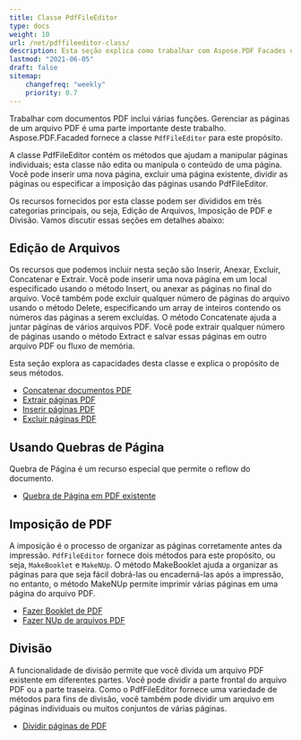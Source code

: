 ```yaml
---
title: Classe PdfFileEditor
type: docs
weight: 10
url: /net/pdffileeditor-class/
description: Esta seção explica como trabalhar com Aspose.PDF Facades usando a classe PdfFileEditor.
lastmod: "2021-06-05"
draft: false
sitemap:
    changefreq: "weekly"
    priority: 0.7
---
```


Trabalhar com documentos PDF inclui várias funções. Gerenciar as páginas de um arquivo PDF é uma parte importante deste trabalho. Aspose.PDF.Facaded fornece a classe `PdfFileEditor` para este propósito.

A classe PdfFileEditor contém os métodos que ajudam a manipular páginas individuais; esta classe não edita ou manipula o conteúdo de uma página. Você pode inserir uma nova página, excluir uma página existente, dividir as páginas ou especificar a imposição das páginas usando PdfFileEditor.

Os recursos fornecidos por esta classe podem ser divididos em três categorias principais, ou seja, Edição de Arquivos, Imposição de PDF e Divisão. Vamos discutir essas seções em detalhes abaixo:

## Edição de Arquivos

Os recursos que podemos incluir nesta seção são Inserir, Anexar, Excluir, Concatenar e Extrair. Você pode inserir uma nova página em um local especificado usando o método Insert, ou anexar as páginas no final do arquivo. Você também pode excluir qualquer número de páginas do arquivo usando o método Delete, especificando um array de inteiros contendo os números das páginas a serem excluídas. O método Concatenate ajuda a juntar páginas de vários arquivos PDF. Você pode extrair qualquer número de páginas usando o método Extract e salvar essas páginas em outro arquivo PDF ou fluxo de memória.

Esta seção explora as capacidades desta classe e explica o propósito de seus métodos.

- [Concatenar documentos PDF](/pdf/net/concatenate-pdf-documents/)
- [Extrair páginas PDF](/pdf/net/extract-pdf-pages/)
- [Inserir páginas PDF](/pdf/net/insert-pdf-pages/)
- [Excluir páginas PDF](/pdf/net/delete-pdf-pages/)

## Usando Quebras de Página

Quebra de Página é um recurso especial que permite o reflow do documento.

- [Quebra de Página em PDF existente](/pdf/net/page-break-in-existing-pdf/)

## Imposição de PDF

A imposição é o processo de organizar as páginas corretamente antes da impressão. `PdfFileEditor` fornece dois métodos para este propósito, ou seja, `MakeBooklet` e `MakeNUp`. O método MakeBooklet ajuda a organizar as páginas para que seja fácil dobrá-las ou encaderná-las após a impressão, no entanto, o método MakeNUp permite imprimir várias páginas em uma página do arquivo PDF.

- [Fazer Booklet de PDF](/pdf/net/make-booklet-of-pdf/)
- [Fazer NUp de arquivos PDF](/pdf/net/make-nup-of-pdf-files/)

## Divisão

A funcionalidade de divisão permite que você divida um arquivo PDF existente em diferentes partes. Você pode dividir a parte frontal do arquivo PDF ou a parte traseira. Como o PdfFileEditor fornece uma variedade de métodos para fins de divisão, você também pode dividir um arquivo em páginas individuais ou muitos conjuntos de várias páginas.

- [Dividir páginas de PDF](/pdf/net/split-pdf-pages/)